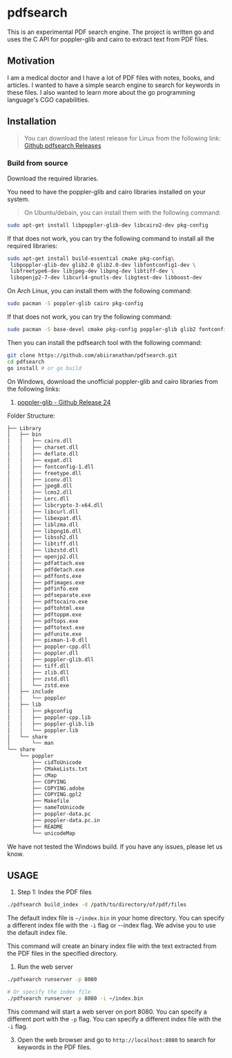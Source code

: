 # pdfsearch

This is an experimental PDF search engine. The project is written go and uses the C API for poppler-glib and cairo to extract text from PDF files.

## Motivation
I am a medical doctor and I have a lot of PDF files with notes, books, and articles. I wanted to have a simple search engine to search for keywords in these files. I also wanted to learn more about the go programming language's CGO capabilities.

## Installation

> You can download the latest release for Linux from the following link:
[Github pdfsearch Releases](https://github.com/abiiranathan/pdfsearch/releases)

### Build from source  
Download the required libraries.

You need to have the poppler-glib and cairo libraries installed on your system. 

> On Ubuntu/debain, you can install them with the following command:
```bash
sudo apt-get install libpoppler-glib-dev libcairo2-dev pkg-config
```

If that does not work, you can try the following command to install all the required libraries:
```bash
sudo apt-get install build-essential cmake pkg-config\
 libpoppler-glib-dev glib2.0 glib2.0-dev libfontconfig1-dev \
 libfreetype6-dev libjpeg-dev libpng-dev libtiff-dev \
 libopenjp2-7-dev libcurl4-gnutls-dev libgtest-dev libboost-dev
```

On Arch Linux, you can install them with the following command:

```bash
sudo pacman -S poppler-glib cairo pkg-config
```

If that does not work, you can try the following command:
```bash
sudo pacman -S base-devel cmake pkg-config poppler-glib glib2 fontconfig freetype2 libjpeg-turbo libpng libtiff libcurl-gnutls gtest boost
```


Then you can install the pdfsearch tool with the following command:

```bash
git clone https://github.com/abiiranathan/pdfsearch.git
cd pdfsearch
go install # or go build
```

On Windows, download the unofficial poppler-glib and cairo libraries from the following links:

1. [poppler-glib - Github Release 24](https://github.com/oschwartz10612/poppler-windows/releases/tag/v24.02.0-0)

Folder Structure:
```txt
├── Library
│   ├── bin
│   │   ├── cairo.dll
│   │   ├── charset.dll
│   │   ├── deflate.dll
│   │   ├── expat.dll
│   │   ├── fontconfig-1.dll
│   │   ├── freetype.dll
│   │   ├── iconv.dll
│   │   ├── jpeg8.dll
│   │   ├── lcms2.dll
│   │   ├── Lerc.dll
│   │   ├── libcrypto-3-x64.dll
│   │   ├── libcurl.dll
│   │   ├── libexpat.dll
│   │   ├── liblzma.dll
│   │   ├── libpng16.dll
│   │   ├── libssh2.dll
│   │   ├── libtiff.dll
│   │   ├── libzstd.dll
│   │   ├── openjp2.dll
│   │   ├── pdfattach.exe
│   │   ├── pdfdetach.exe
│   │   ├── pdffonts.exe
│   │   ├── pdfimages.exe
│   │   ├── pdfinfo.exe
│   │   ├── pdfseparate.exe
│   │   ├── pdftocairo.exe
│   │   ├── pdftohtml.exe
│   │   ├── pdftoppm.exe
│   │   ├── pdftops.exe
│   │   ├── pdftotext.exe
│   │   ├── pdfunite.exe
│   │   ├── pixman-1-0.dll
│   │   ├── poppler-cpp.dll
│   │   ├── poppler.dll
│   │   ├── poppler-glib.dll
│   │   ├── tiff.dll
│   │   ├── zlib.dll
│   │   ├── zstd.dll
│   │   └── zstd.exe
│   ├── include
│   │   └── poppler
│   ├── lib
│   │   ├── pkgconfig
│   │   ├── poppler-cpp.lib
│   │   ├── poppler-glib.lib
│   │   └── poppler.lib
│   └── share
│       └── man
└── share
    └── poppler
        ├── cidToUnicode
        ├── CMakeLists.txt
        ├── cMap
        ├── COPYING
        ├── COPYING.adobe
        ├── COPYING.gpl2
        ├── Makefile
        ├── nameToUnicode
        ├── poppler-data.pc
        ├── poppler-data.pc.in
        ├── README
        └── unicodeMap


```
We have not tested the Windows build. If you have any issues, please let us know.

## USAGE

1. Step 1: Index the PDF files
```bash
./pdfsearch build_index -d /path/to/directory/of/pdf/files
```
The default index file is `~/index.bin` in your home directory. You can specify a different index file with the `-i` flag or --index flag. We advise you to use the default index file.

This command will create an binary index file with the text extracted from the PDF files in the specified directory.

1. Run the web server
```bash
./pdfsearch runserver -p 8080

# Or specify the index file
./pdfsearch runserver -p 8080 -i ~/index.bin
```

This command will start a web server on port 8080. You can specify a different port with the `-p` flag. You can specify a different index file with the `-i` flag.

3. Open the web browser and go to `http://localhost:8080` to search for keywords in the PDF files.